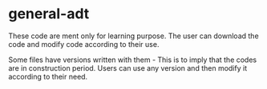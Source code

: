 # general-adt
These code are ment only for learning purpose.
The user can download the code and modify code according to their use.

Some files have versions written with them -
  This is to imply that the codes are in construction period.
  Users can use any version and then modify it according to their need.
